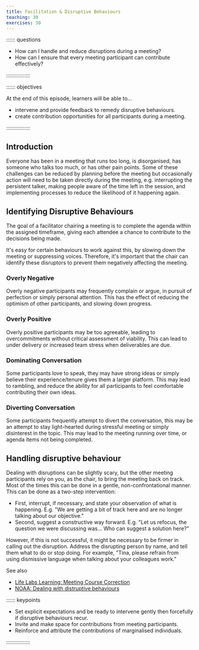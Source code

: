 ```yaml
---
title: Facilitation & Disruptive Behaviours
teaching: 30
exercises: 30
---
```


:::::: questions

* How can I handle and reduce disruptions during a meeting?
* How can I ensure that every meeting participant can contribute effectively?

::::::::::::::::


:::::: objectives

At the end of this episode, learners will be able to...

* intervene and provide feedback to remedy disruptive behaviours.
* create contribution opportunities for all participants during a meeting.

::::::::::::::::


## Introduction

Everyone has been in a meeting that runs too long, is disorganised, has someone who talks too much, or has other pain points. Some of these challenges can be reduced by planning before the meeting but occasionally action will need to be taken directly during the meeting, e.g. interrupting the persistent talker, making people aware of the time left in the session, and implementing processes to reduce the likelihood of it happening again. 

## Identifying Disruptive Behaviours

<!-- Based on https://coast.noaa.gov/ddb/ 
 some attributes have been merged, to focus on their common behaviours?-->

The goal of a facilitator chairing a meeting is to complete the agenda within the assigned timeframe, giving each attendee a chance to contribute to the decisions being made.

It's easy for certain behaviours to work against this, by slowing down the meeting or suppressing voices. Therefore, it's important that the chair can identify these disruptors to prevent them negatively affecting the meeting.

### Overly Negative

<!-- Complaining, Indecisive, Argumentative -->
Overly negative participants may frequently complain or argue, in pursuit of perfection or simply personal attention. This has the effect of reducing the optimism of other participants, and slowing down progress.

### Overly Positive

<!-- Eager -->
Overly positive participants may be too agreeable, leading to overcommitments without critical assessment of viability. This can lead to under delivery or increased team stress when deliverables are due.

### Dominating Conversation

<!-- Talkative, Dominating, Arrogant -->
Some participants love to speak, they may have strong ideas or simply believe their experience/tenure gives them a larger platform. This may lead to rambling, and reduce the ability for all participants to feel comfortable contributing their own ideas.

### Diverting Conversation
<!-- Diverting -->

Some participants frequently attempt to divert the conversation, this may be an attempt to stay light-hearted during stressful meeting or simply disinterest in the topic. This may lead to the meeting running over time, or agenda items not being completed.

<!-- Not covered: Shy, Apathetic -->

## Handling disruptive behaviour

Dealing with disruptions can be slightly scary, but the other meeting participants rely on you, as the chair, to bring the meeting back on track. Most of the times this can be done in a gentle, non-confrontational manner. This can be done as a two-step intervention:

- First, interrupt, if necessary, and state your observation of what is happening. E.g. "We are getting a bit of track here and are no longer talking about our objective."
- Second, suggest a constructive way forward. E.g. "Let us refocus, the question we were discussing was... Who can suggest a solution here?"

However, if this is not successful, it might be necessary to be firmer in calling out the disruption. Address the disrupting person by name, and tell them what to do or stop doing. For example, "Tina, please refrain from using dismissive language when talking about your colleagues work."

See also
- [Life Labs Learning: Meeting Course Correction](https://www.lifelabslearning.com/book/download/meeting-course-corrections)
- [NOAA: Dealing with distruptive behaviours](https://coast.noaa.gov/ddb/)



:::::: keypoints

* Set explicit expectations and be ready to intervene gently then forcefully if disruptive behaviours recur.
* Invite and make space for contributions from meeting participants.
* Reinforce and attribute the contributions of marginalised individuals.

::::::::::::::::


